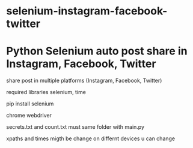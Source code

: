 # selenium-instagram-facebook-twitter
# Python Selenium auto post share in Instagram, Facebook, Twitter

share post in multiple platforms (Instagram, Facebook, Twitter)

required libraries selenium, time

pip install selenium

chrome webdriver

secrets.txt and count.txt must same folder with main.py

xpaths and times migth be change on differnt devices u can change 
